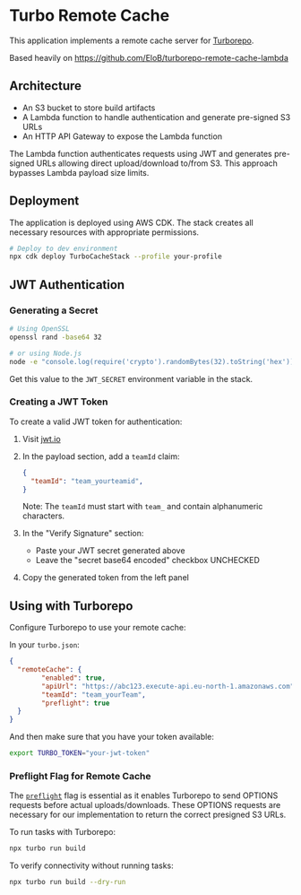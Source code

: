 # Turbo Remote Cache

This application implements a remote cache server for [Turborepo](https://turbo.build/repo/docs/core-concepts/remote-caching).

Based heavily on https://github.com/EloB/turborepo-remote-cache-lambda

## Architecture

- An S3 bucket to store build artifacts
- A Lambda function to handle authentication and generate pre-signed S3 URLs
- An HTTP API Gateway to expose the Lambda function

The Lambda function authenticates requests using JWT and generates pre-signed URLs allowing direct upload/download to/from S3. This approach bypasses Lambda payload size limits.

## Deployment

The application is deployed using AWS CDK. The stack creates all necessary resources with appropriate permissions.

```bash
# Deploy to dev environment
npx cdk deploy TurboCacheStack --profile your-profile
```

## JWT Authentication

### Generating a Secret

```bash
# Using OpenSSL
openssl rand -base64 32

# or using Node.js
node -e "console.log(require('crypto').randomBytes(32).toString('hex'))"
```

Get this value to the `JWT_SECRET` environment variable in the stack.

### Creating a JWT Token

To create a valid JWT token for authentication:

1. Visit [jwt.io](https://jwt.io/)
2. In the payload section, add a `teamId` claim:
   ```json
   {
     "teamId": "team_yourteamid",
   }
   ```
   Note: The `teamId` must start with `team_` and contain alphanumeric characters.

3. In the "Verify Signature" section:
   - Paste your JWT secret generated above
   - Leave the "secret base64 encoded" checkbox UNCHECKED

4. Copy the generated token from the left panel

## Using with Turborepo

Configure Turborepo to use your remote cache:

In your `turbo.json`:
```json
{
  "remoteCache": {
		"enabled": true,
		"apiUrl": "https://abc123.execute-api.eu-north-1.amazonaws.com",
		"teamId": "team_yourTeam",
		"preflight": true
  }
}
```

And then make sure that you have your token available:
```bash
export TURBO_TOKEN="your-jwt-token"
```

### Preflight Flag for Remote Cache

The [`preflight`](https://turborepo.com/docs/reference/configuration#preflight) flag is essential as it enables Turborepo to send OPTIONS requests before actual uploads/downloads. These OPTIONS requests are necessary for our implementation to return the correct presigned S3 URLs.

To run tasks with Turborepo:
```bash
npx turbo run build
```

To verify connectivity without running tasks:
```bash
npx turbo run build --dry-run
```
